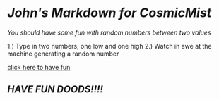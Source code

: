 # _John's Markdown for CosmicMist_

*You should have some fun with random numbers between two values*

1.) Type in two numbers, one low and one high
2.) Watch in awe at the machine generating a random number

[click here to have fun](http://www.staggeringbeauty.com/)
## _HAVE FUN DOODS!!!!_
